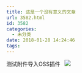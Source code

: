 ```yaml
---
title: 这是一个没有意义的文章
url: 3582.html
id: 3582
categories:
  - 未分类
date: 2018-01-28 14:24:46
tags:
---
```


测试附件导入OSS插件   ![](http://blog.istarboy.cc/wp-content/uploads/2018/01/1_120303173336_1.jpg)